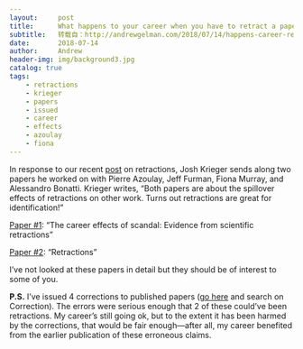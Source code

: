 ```yaml
---
layout:     post
title:      What happens to your career when you have to retract a paper?
subtitle:   转载自：http://andrewgelman.com/2018/07/14/happens-career-retract-paper/
date:       2018-07-14
author:     Andrew
header-img: img/background3.jpg
catalog: true
tags:
    - retractions
    - krieger
    - papers
    - issued
    - career
    - effects
    - azoulay
    - fiona
---
```




In response to our recent [post](http://andrewgelman.com/2018/01/12/retraction-paradox-retract-implicitly-defend-many-things-havent-yet-retracted) on retractions, Josh Krieger sends along two papers he worked on with Pierre Azoulay, Jeff Furman, Fiona Murray, and Alessandro Bonatti. Krieger writes, “Both papers are about the spillover effects of retractions on other work. Turns out retractions are great for identification!”

[Paper #1](http://www.sciencedirect.com/science/article/pii/S0048733317301154?via%3Dihub): “The career effects of scandal: Evidence from scientific retractions”

[Paper #2](http://dspace.mit.edu/handle/1721.1/89406): “Retractions”

I’ve not looked at these papers in detail but they should be of interest to some of you.

**P.S.** I’ve issued 4 corrections to published papers ([go here](http://www.stat.columbia.edu/~gelman/research/published) and search on Correction). The errors were serious enough that 2 of these could’ve been retractions. My career’s still going ok, but to the extent it has been harmed by the corrections, that would be fair enough—after all, my career benefited from the earlier publication of these erroneous claims. 


